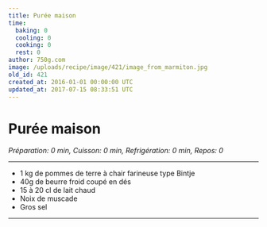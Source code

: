 ```yaml
---
title: Purée maison
time:
  baking: 0
  cooling: 0
  cooking: 0
  rest: 0
author: 750g.com
image: /uploads/recipe/image/421/image_from_marmiton.jpg
old_id: 421
created_at: 2016-01-01 00:00:00 UTC
updated_at: 2017-07-15 08:33:51 UTC
---
```


# Purée maison

_Préparation: 0 min, Cuisson: 0 min, Refrigération: 0 min, Repos: 0_

---

- 1 kg de pommes de terre à chair farineuse type Bintje
- 40g de beurre froid coupé en dés
- 15 à 20 cl de lait chaud
- Noix de muscade
- Gros sel

---
